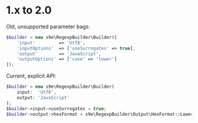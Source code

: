 # 1.x to 2.0

Old, unsupported parameter bags:

```php
$builder = new s9e\RegexpBuilder\Builder([
	'input'         => 'Utf8',
	'inputOptions'  => ['useSurrogates' => true],
	'output'        => 'JavaScript',
	'outputOptions' => ['case' => 'lower']
]);
```

Current, explicit API:

```php
$builder = new s9e\RegexpBuilder\Builder(
	input:  'Utf8',
	output: 'JavaScript'
);
$builder->input->useSurrogates = true;
$builder->output->hexFormat = s9e\RegexpBuilder\Output\HexFormat::LowerCase;
```
